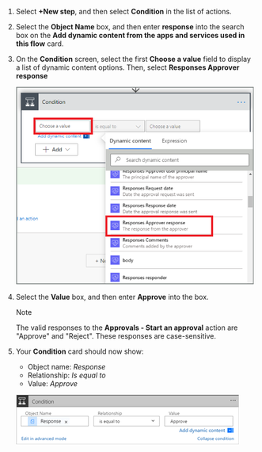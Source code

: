 1. Select **+New step**, and then select **Condition** in the list of actions.
1. Select the **Object Name** box, and then enter **response** into the search box on the **Add dynamic content from the apps and services used in this flow** card.
1. On the **Condition** screen, select the first **Choose a value** field to display a list of dynamic content options. Then, select **Responses Approver response**

    ![select response token](media/modern-approvals/search-for-response.png)
1. Select the **Value** box, and then enter **Approve** into the box.

   > [!NOTE]
   > The valid responses to the **Approvals - Start an approval** action are "Approve" and "Reject". These responses are case-sensitive.

1. Your **Condition** card should now show:
    
    * Object name: *Response*
    * Relationship: *Is equal to*
    * Value: *Approve*

    ![](media/modern-approvals/response-condition-test.png)
